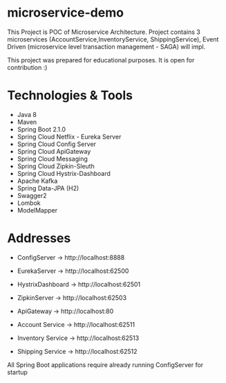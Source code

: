 # microservice-demo

This Project is POC of Microservice Architecture. Project contains 3 microservices (AccountService,InventoryService, ShippingService), 
Event Driven (microservice level transaction management - SAGA) will impl. 

This project was prepared for educational purposes. It is open for contribution :)

# Technologies & Tools
- Java 8
- Maven
- Spring Boot 2.1.0
- Spring Cloud Netflix - Eureka Server
- Spring Cloud Config Server
- Spring Cloud ApiGateway
- Spring Cloud Messaging
- Spring Cloud Zipkin-Sleuth
- Spring Cloud Hystrix-Dashboard
- Apache Kafka
- Spring Data-JPA (H2)
- Swagger2
- Lombok
- ModelMapper


# Addresses
- ConfigServer -> http://localhost:8888
- EurekaServer -> http://localhost:62500
- HystrixDashboard -> http://localhost:62501
- ZipkinServer -> http://localhost:62503
- ApiGateway -> http://localhost:80

- Account Service -> http://localhost:62511
- Inventory Service -> http://localhost:62513
- Shipping Service -> http://localhost:62512


All Spring Boot applications require already running ConfigServer for startup
